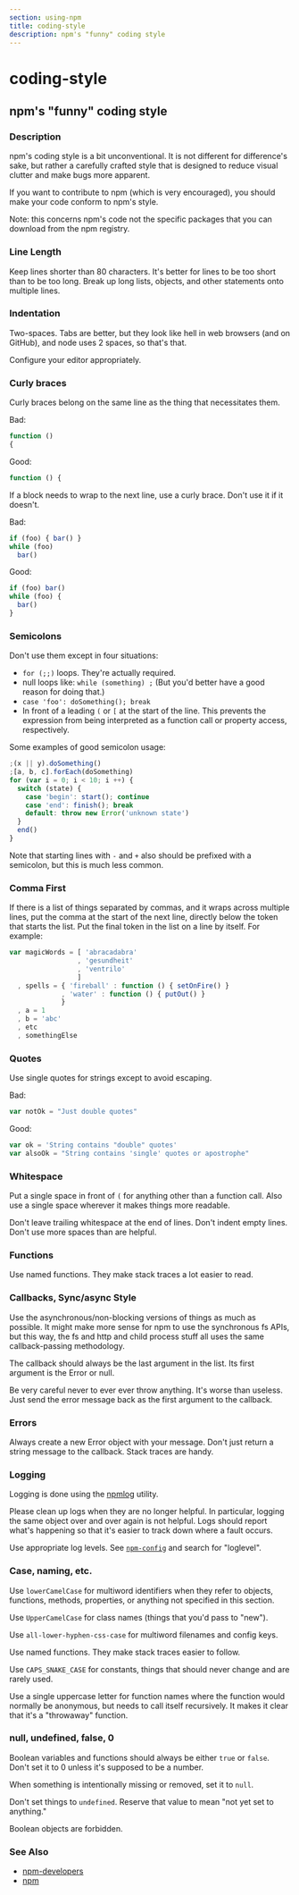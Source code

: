 ```yaml
---
section: using-npm
title: coding-style
description: npm's "funny" coding style
---
```


# coding-style
## npm's "funny" coding style

### Description

npm's coding style is a bit unconventional.  It is not different for
difference's sake, but rather a carefully crafted style that is
designed to reduce visual clutter and make bugs more apparent.

If you want to contribute to npm (which is very encouraged), you should
make your code conform to npm's style.

Note: this concerns npm's code not the specific packages that you can download from the npm registry.

### Line Length

Keep lines shorter than 80 characters.  It's better for lines to be
too short than to be too long.  Break up long lists, objects, and other
statements onto multiple lines.

### Indentation

Two-spaces.  Tabs are better, but they look like hell in web browsers
(and on GitHub), and node uses 2 spaces, so that's that.

Configure your editor appropriately.

### Curly braces

Curly braces belong on the same line as the thing that necessitates them.

Bad:

```javascript
function ()
{
```

Good:
```javascript
function () {
```

If a block needs to wrap to the next line, use a curly brace.  Don't
use it if it doesn't.

Bad:

```javascript
if (foo) { bar() }
while (foo)
  bar()
```
Good:

```javascript
if (foo) bar()
while (foo) {
  bar()
}
```

### Semicolons

Don't use them except in four situations:

* `for (;;)` loops.  They're actually required.
* null loops like: `while (something) ;` (But you'd better have a good
  reason for doing that.)
* `case 'foo': doSomething(); break`
* In front of a leading `(` or `[` at the start of the line.
  This prevents the expression from being interpreted
  as a function call or property access, respectively.

Some examples of good semicolon usage:

```javascript
;(x || y).doSomething()
;[a, b, c].forEach(doSomething)
for (var i = 0; i < 10; i ++) {
  switch (state) {
    case 'begin': start(); continue
    case 'end': finish(); break
    default: throw new Error('unknown state')
  }
  end()
}
```

Note that starting lines with `-` and `+` also should be prefixed
with a semicolon, but this is much less common.

### Comma First

If there is a list of things separated by commas, and it wraps
across multiple lines, put the comma at the start of the next
line, directly below the token that starts the list.  Put the
final token in the list on a line by itself.  For example:

```javascript
var magicWords = [ 'abracadabra'
                 , 'gesundheit'
                 , 'ventrilo'
                 ]
  , spells = { 'fireball' : function () { setOnFire() }
             , 'water' : function () { putOut() }
             }
  , a = 1
  , b = 'abc'
  , etc
  , somethingElse
  ```

### Quotes
Use single quotes for strings except to avoid escaping.

Bad:

```javascript
var notOk = "Just double quotes"
```

Good:

```javascript
var ok = 'String contains "double" quotes'
var alsoOk = "String contains 'single' quotes or apostrophe"
```

### Whitespace

Put a single space in front of `(` for anything other than a function call.
Also use a single space wherever it makes things more readable.

Don't leave trailing whitespace at the end of lines.  Don't indent empty
lines.  Don't use more spaces than are helpful.

### Functions

Use named functions.  They make stack traces a lot easier to read.

### Callbacks, Sync/async Style

Use the asynchronous/non-blocking versions of things as much as possible.
It might make more sense for npm to use the synchronous fs APIs, but this
way, the fs and http and child process stuff all uses the same callback-passing
methodology.

The callback should always be the last argument in the list.  Its first
argument is the Error or null.

Be very careful never to ever ever throw anything.  It's worse than useless.
Just send the error message back as the first argument to the callback.

### Errors

Always create a new Error object with your message.  Don't just return a
string message to the callback.  Stack traces are handy.

### Logging

Logging is done using the [npmlog](https://github.com/npm/npmlog)
utility.

Please clean up logs when they are no longer helpful.  In particular,
logging the same object over and over again is not helpful.  Logs should
report what's happening so that it's easier to track down where a fault
occurs.

Use appropriate log levels.  See [`npm-config`](/docs/using-npm/config) and search for
"loglevel".

### Case, naming, etc.

Use `lowerCamelCase` for multiword identifiers when they refer to objects,
functions, methods, properties, or anything not specified in this section.

Use `UpperCamelCase` for class names (things that you'd pass to "new").

Use `all-lower-hyphen-css-case` for multiword filenames and config keys.

Use named functions.  They make stack traces easier to follow.

Use `CAPS_SNAKE_CASE` for constants, things that should never change
and are rarely used.

Use a single uppercase letter for function names where the function
would normally be anonymous, but needs to call itself recursively.  It
makes it clear that it's a "throwaway" function.

### null, undefined, false, 0

Boolean variables and functions should always be either `true` or
`false`.  Don't set it to 0 unless it's supposed to be a number.

When something is intentionally missing or removed, set it to `null`.

Don't set things to `undefined`.  Reserve that value to mean "not yet
set to anything."

Boolean objects are forbidden.

### See Also

* [npm-developers](/using-npm/developers)
* [npm](/cli-commands/npm)
